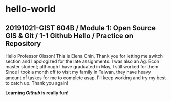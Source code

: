 # hello-world

## 20191021-GIST 604B / Module 1: Open Source GIS &amp; Git / 1-1 Github Hello / Practice on Repository

Hello Professor Olsson! This is Elena Chin. Thank you for letting me switch section and I apologized for the late assignments. 
I was also an Ag. Econ master student; although I have graduated in May, I still worked for them. Since I took a month off to visit my family in Taiwan, they have heavy amount of taskes for me to complete asap. I'll keep working and try my best to catch up. Thank you again! 

**Learning _Github_ is really fun!**
